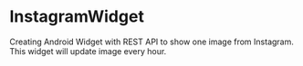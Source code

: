 # InstagramWidget
Creating Android Widget with REST API to show one image from Instagram. This widget will update image every hour.
